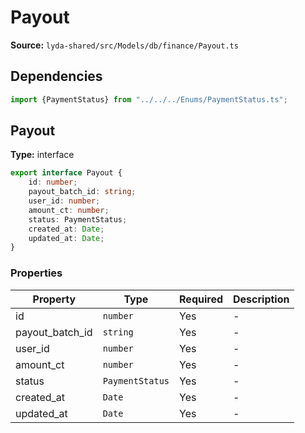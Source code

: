 # Payout

**Source:** `lyda-shared/src/Models/db/finance/Payout.ts`

## Dependencies

```typescript
import {PaymentStatus} from "../../../Enums/PaymentStatus.ts";
```

## Payout

**Type:** interface

```typescript
export interface Payout {
    id: number;
    payout_batch_id: string;
    user_id: number;
    amount_ct: number;
    status: PaymentStatus;
    created_at: Date;
    updated_at: Date;
}
```

### Properties

| Property | Type | Required | Description |
|----------|------|----------|-------------|
| id | `number` | Yes | - |
| payout_batch_id | `string` | Yes | - |
| user_id | `number` | Yes | - |
| amount_ct | `number` | Yes | - |
| status | `P​a​y​m​e​n​t​S​t​a​t​u​s` | Yes | - |
| created_at | `D​a​t​e` | Yes | - |
| updated_at | `D​a​t​e` | Yes | - |

